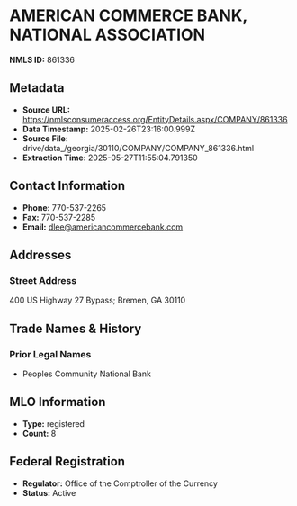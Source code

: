 # AMERICAN COMMERCE BANK, NATIONAL ASSOCIATION

**NMLS ID:** 861336

## Metadata
- **Source URL:** https://nmlsconsumeraccess.org/EntityDetails.aspx/COMPANY/861336
- **Data Timestamp:** 2025-02-26T23:16:00.999Z
- **Source File:** drive/data_/georgia/30110/COMPANY/COMPANY_861336.html
- **Extraction Time:** 2025-05-27T11:55:04.791350

## Contact Information
- **Phone:** 770-537-2265
- **Fax:** 770-537-2285
- **Email:** dlee@americancommercebank.com

## Addresses
### Street Address
400 US Highway 27 Bypass; Bremen, GA 30110

## Trade Names & History
### Prior Legal Names
- Peoples Community National Bank

## MLO Information
- **Type:** registered
- **Count:** 8

## Federal Registration
- **Regulator:** Office of the Comptroller of the Currency
- **Status:** Active
